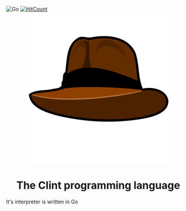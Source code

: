![Go](https://github.com/nowayhecodes/clint/workflows/Go/badge.svg?branch=main)
[![HitCount](http://hits.dwyl.com/nowayhecodes/clint.svg)](http://hits.dwyl.com/nowayhecodes/clint)

<div align="center">
    <img width="400" height="400" src="asset/clint.png">
</div>

<div align="center">
    <h1>The Clint programming language</h1>
</div>

It's interpreter is written in Go
